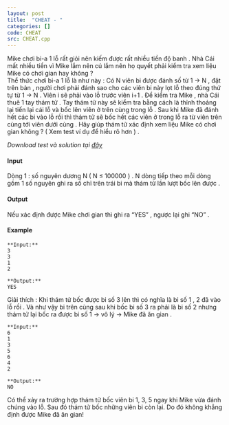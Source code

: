 ```yaml
---
layout: post
title:  "CHEAT - "
categories: []
code: CHEAT
src: CHEAT.cpp
---
```




  


Mike chơi bi-a 1 lỗ rất giỏi nên kiếm được rất nhiều tiền độ banh . Nhà Cái mất nhiều tiền vì Mike lắm nên cú lắm nên họ quyết phải kiểm tra xem liệu Mike có chơi gian hay không ?  
Thể thức chơi bi-a 1 lỗ là như này : Có N viên bi được đánh số từ 1 -> N , đặt trên bàn , người chơi phải đánh sao cho các viên bi này lọt lỗ theo đúng thứ tự từ 1 -> N . Viên i sẽ phải vào lỗ trước viên i+1 . Để kiểm tra Mike , nhà Cái thuê 1 tay thám tử . Tay thám tử này sẽ kiểm tra bằng cách là thỉnh thoảng lại tiến lại cái lỗ và bốc lên viên ở trên cùng trong lỗ . Sau khi Mike đã đánh hết các bi vào lỗ rồi thì thám tử sẽ bốc hết các viên ở trong lỗ ra từ viên trên cùng tới viên dưới cùng . Hãy giúp thám tử xác định xem liệu Mike có chơi gian không ? ( Xem test ví dụ để hiểu rõ hơn ) .  
  
_Download test và solution tại [đây](https://vn.spoj.com/content/cheat.zip)_

#### Input

Dòng 1 : số nguyên dương N ( N ≤ 100000 ) . N dòng tiếp theo mỗi dòng gồm 1 số nguyên ghi ra số chỉ trên trái bi mà thám tử lần lượt bốc lên được .

#### Output

Nếu xác định được Mike chơi gian thì ghi ra “YES” , ngược lại ghi “NO” .

#### Example

```
**Input:**
3
3
1
2

**Output:**
YES

```

Giải thích : Khi thám tử bốc được bi số 3 lên thì có nghĩa là bi số 1 , 2 đã vào lỗ rồi . Và như vậy bi trên cùng sau khi bốc bi số 3 ra phải là bi số 2 nhưng thám tử lại bốc ra được bi số 1 -> vô lý -> Mike đã ăn gian .

```
**Input:**
6
1
3
5
6
4
2

**Output:**
NO

```

Có thể xảy ra trường hợp thám tử bốc viên bi 1, 3, 5 ngay khi Mike vừa đánh chúng vào lỗ. Sau đó thám tử bốc những viên bi còn lại. Do đó không khẳng định được Mike đã ăn gian!

<!--more-->

